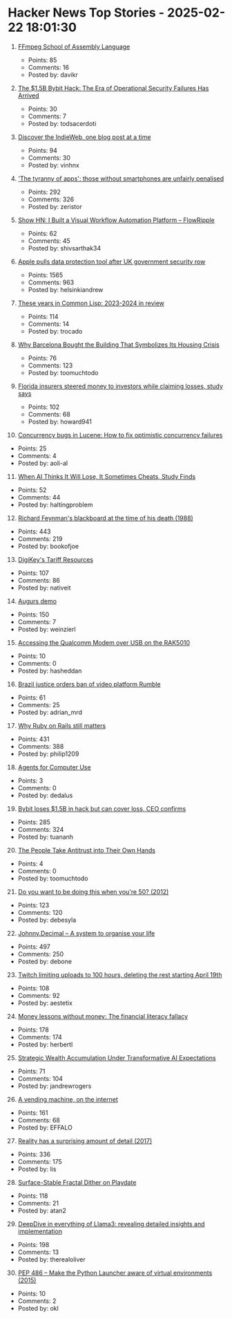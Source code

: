 # Hacker News Top Stories - 2025-02-22 18:01:30

1. [FFmpeg School of Assembly Language](https://github.com/FFmpeg/asm-lessons/blob/main/lesson_01/index.md)
   - Points: 85
   - Comments: 16
   - Posted by: davikr

2. [The $1.5B Bybit Hack: The Era of Operational Security Failures Has Arrived](https://blog.trailofbits.com/2025/02/21/the-1.5b-bybit-hack-the-era-of-operational-security-failures-has-arrived/)
   - Points: 30
   - Comments: 7
   - Posted by: todsacerdoti

3. [Discover the IndieWeb, one blog post at a time](https://indieblog.page)
   - Points: 94
   - Comments: 30
   - Posted by: vinhnx

4. ['The tyranny of apps': those without smartphones are unfairly penalised](https://www.theguardian.com/money/2025/feb/22/the-tyranny-of-apps-those-without-smartphones-are-unfairly-penalised-say-campaigners)
   - Points: 292
   - Comments: 326
   - Posted by: zeristor

5. [Show HN: I Built a Visual Workflow Automation Platform – FlowRipple](https://flowripple.com/)
   - Points: 62
   - Comments: 45
   - Posted by: shivsarthak34

6. [Apple pulls data protection tool after UK government security row](https://www.bbc.com/news/articles/cgj54eq4vejo)
   - Points: 1565
   - Comments: 963
   - Posted by: helsinkiandrew

7. [These years in Common Lisp: 2023-2024 in review](https://lisp-journey.gitlab.io/blog/these-years-in-common-lisp-2023-2024-in-review/)
   - Points: 114
   - Comments: 14
   - Posted by: trocado

8. [Why Barcelona Bought the Building That Symbolizes Its Housing Crisis](https://www.bloomberg.com/news/articles/2025-02-17/barcelona-buys-apartment-building-at-center-of-eviction-protests)
   - Points: 76
   - Comments: 123
   - Posted by: toomuchtodo

9. [Florida insurers steered money to investors while claiming losses, study says](https://www.tampabay.com/news/florida-politics/2025/02/22/florida-insurance-profits-desantis-regulation-investors-crisis/)
   - Points: 102
   - Comments: 68
   - Posted by: howard941

10. [Concurrency bugs in Lucene: How to fix optimistic concurrency failures](https://www.elastic.co/search-labs/blog/optimistic-concurrency-lucene-debugging)
   - Points: 25
   - Comments: 4
   - Posted by: aoli-al

11. [When AI Thinks It Will Lose, It Sometimes Cheats, Study Finds](https://time.com/7259395/ai-chess-cheating-palisade-research/)
   - Points: 52
   - Comments: 44
   - Posted by: haltingproblem

12. [Richard Feynman's blackboard at the time of his death (1988)](https://digital.archives.caltech.edu/collections/Images/1.10-29/)
   - Points: 443
   - Comments: 219
   - Posted by: bookofjoe

13. [DigiKey's Tariff Resources](https://www.digikey.com/en/resources/tariff-resources)
   - Points: 107
   - Comments: 86
   - Posted by: nativeit

14. [Augurs demo](https://demo.augu.rs/)
   - Points: 150
   - Comments: 7
   - Posted by: weinzierl

15. [Accessing the Qualcomm Modem over USB on the RAK5010](https://danielmangum.com/posts/modem-usb-rak5010/)
   - Points: 10
   - Comments: 0
   - Posted by: hasheddan

16. [Brazil justice orders ban of video platform Rumble](https://www.dw.com/en/brazil-justice-orders-ban-of-video-platform-rumble/a-71708890)
   - Points: 61
   - Comments: 25
   - Posted by: adrian_mrd

17. [Why Ruby on Rails still matters](https://www.contraption.co/rails-versus-nextjs/)
   - Points: 431
   - Comments: 388
   - Posted by: philip1209

18. [Agents for Computer Use](https://github.com/francedot/acu)
   - Points: 3
   - Comments: 0
   - Posted by: dedalus

19. [Bybit loses $1.5B in hack but can cover loss, CEO confirms](https://www.tradingview.com/news/coindesk:cda1c390e094b:0-bybit-ceo-confirms-exchange-was-hacked-for-1-46b-says-his-firm-can-cover-the-loss/)
   - Points: 285
   - Comments: 324
   - Posted by: tuananh

20. [The People Take Antitrust into Their Own Hands](https://www.thebignewsletter.com/p/the-people-take-antitrust-into-their)
   - Points: 4
   - Comments: 0
   - Posted by: toomuchtodo

21. [Do you want to be doing this when you're 50? (2012)](https://prog21.dadgum.com/154.html)
   - Points: 123
   - Comments: 120
   - Posted by: debesyla

22. [Johnny.Decimal – A system to organise your life](https://johnnydecimal.com)
   - Points: 497
   - Comments: 250
   - Posted by: debone

23. [Twitch limiting uploads to 100 hours, deleting the rest starting April 19th](https://twitter.com/twitchsupport/status/1892277199497043994)
   - Points: 108
   - Comments: 92
   - Posted by: aestetix

24. [Money lessons without money: The financial literacy fallacy](https://anandsanwal.me/financial-literacy-fallacy/)
   - Points: 178
   - Comments: 174
   - Posted by: herbertl

25. [Strategic Wealth Accumulation Under Transformative AI Expectations](https://arxiv.org/abs/2502.11264)
   - Points: 71
   - Comments: 104
   - Posted by: jandrewrogers

26. [A vending machine, on the internet](https://threekindwords.com/blog/vending-machine-on-the-internet/)
   - Points: 161
   - Comments: 68
   - Posted by: EFFALO

27. [Reality has a surprising amount of detail (2017)](http://johnsalvatier.org/blog/2017/reality-has-a-surprising-amount-of-detail)
   - Points: 336
   - Comments: 175
   - Posted by: lis

28. [Surface-Stable Fractal Dither on Playdate](https://aras-p.info/blog/2025/02/09/Surface-Stable-Fractal-Dither-on-Playdate/)
   - Points: 118
   - Comments: 21
   - Posted by: atan2

29. [DeepDive in everything of Llama3: revealing detailed insights and implementation](https://github.com/therealoliver/Deepdive-llama3-from-scratch)
   - Points: 198
   - Comments: 13
   - Posted by: therealoliver

30. [PEP 486 – Make the Python Launcher aware of virtual environments (2015)](https://peps.python.org/pep-0486/)
   - Points: 10
   - Comments: 2
   - Posted by: okl

